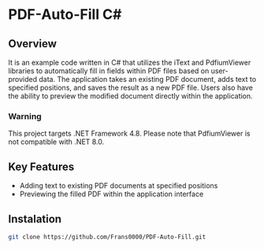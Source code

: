 # PDF-Auto-Fill C#

## Overview
It is an example code written in C# that utilizes the iText and PdfiumViewer libraries to automatically fill in fields within PDF files based on user-provided data. The application takes an existing PDF document, adds text to specified positions, and saves the result as a new PDF file. Users also have the ability to preview the modified document directly within the application.

### Warning
This project targets .NET Framework 4.8. Please note that PdfiumViewer is not compatible with .NET 8.0.

## Key Features
- Adding text to existing PDF documents at specified positions
- Previewing the filled PDF within the application interface

## Instalation
```bash
git clone https://github.com/Frans0000/PDF-Auto-Fill.git
```

